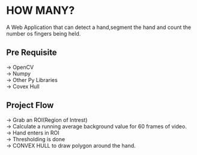 # HOW MANY?
A Web Application that can detect a hand,segment the hand and count the number os fingers being held.

## Pre Requisite
-> OpenCV <br />
-> Numpy <br />
-> Other Py Libraries <br />
-> Covex Hull <br />

## Project Flow
-> Grab an ROI(Region of Intrest) <br />
-> Calculate a running average background value for 60 frames of video. <br />
-> Hand enters in ROI <br />
-> Thresholding is done <br />
-> CONVEX HULL to draw polygon around the hand. <br />

